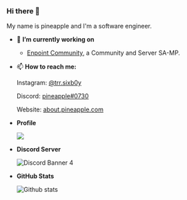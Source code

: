 ### Hi there 👋

My name is pineapple and I'm a software engineer.

- 🔭 **I’m currently working on**
  * [Enpoint Community](https://discord.gg/zgf7jQPV6e), a Community and Server SA-MP. 
   
- 📫 **How to reach me:**

  Instagram: [@trr.sixb0y](https://instagram.com/trr.sixb0y)
  
  Discord: [pineapple#0730](https://discord.com/users/972352313865953330)
 
  Website: [about.pineapple.com](https://about.pineapple.com)
  
- **Profile**
    <p align="left">
     <img src="https://lanyard.cnrad.dev/api/852432035419127849">
    </p>

- **Discord Server**
   <p align="left">
   <img src="https://discordapp.com/api/guilds/1018602060712783894/widget.png?style=banner4" alt="Discord Banner 4">
   </p>

- **GitHub Stats**

  ![Github stats](https://github-readme-stats.vercel.app/api?username=xPolaar&theme=blueberry&count_private=true&hide_border=true&line_height=25)
